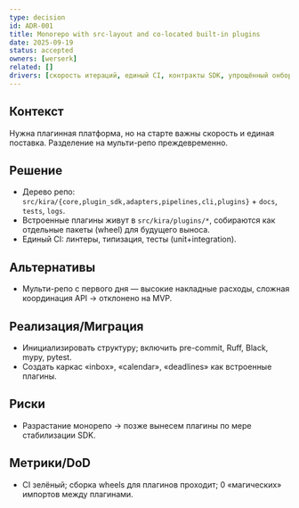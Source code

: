 ```yaml
---
type: decision
id: ADR-001
title: Monorepo with src-layout and co-located built-in plugins
date: 2025-09-19
status: accepted
owners: [werserk]
related: []
drivers: [скорость итераций, единый CI, контракты SDK, упрощённый онбординг]
---
```


## Контекст

Нужна плагинная платформа, но на старте важны скорость и единая поставка. Разделение на мульти-репо преждевременно.

## Решение

- Дерево репо: `src/kira/{core,plugin_sdk,adapters,pipelines,cli,plugins}` + `docs`, `tests`, `logs`.
- Встроенные плагины живут в `src/kira/plugins/*`, собираются как отдельные пакеты (wheel) для будущего выноса.
- Единый CI: линтеры, типизация, тесты (unit+integration).

## Альтернативы

- Мульти-репо с первого дня — высокие накладные расходы, сложная координация API → отклонено на MVP.

## Реализация/Миграция

- Инициализировать структуру; включить pre-commit, Ruff, Black, mypy, pytest.
- Создать каркас «inbox», «calendar», «deadlines» как встроенные плагины.

## Риски

- Разрастание монорепо → позже вынесем плагины по мере стабилизации SDK.

## Метрики/DoD

- CI зелёный; сборка wheels для плагинов проходит; 0 «магических» импортов между плагинами.
